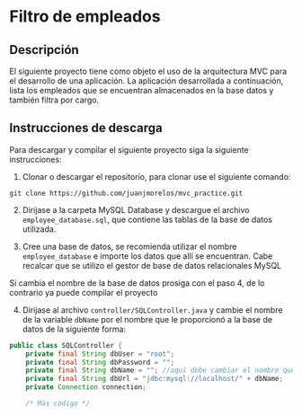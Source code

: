 # Filtro de empleados

## Descripción

El siguiente proyecto tiene como objeto el uso de la arquitectura MVC para el desarrollo de una aplicación. La aplicación desarrollada a continuación, lista los empleados que se encuentran almacenados en la base datos y también filtra por cargo.

## Instrucciones de descarga
Para descargar y compilar el siguiente proyecto siga la siguiente instrucciones:

1. Clonar o descargar el repositorio, para clonar use el siguiente comando:
```
git clone https://github.com/juanjmorelos/mvc_practice.git
```
2. Dirijase a la carpeta MySQL Database y descargue el archivo `employee_database.sql`, que contiene las tablas de la base de datos utilizada.

3. Cree una base de datos, se recomienda utilizar el nombre `employee_database` e importe los datos que allí se encuentran. Cabe recalcar que se utilizo el gestor de base de datos relacionales MySQL

Si cambia el nombre de la base de datos prosiga con el paso 4, de lo contrario ya puede compilar el proyecto

4. Dirijase al archivo `controller/SQLController.java` y cambie el nombre de la variable `dbName` por el nombre que le proporcionó a la base de datos de la siguiente forma:
```java
public class SQLController {
    private final String dbUser = "root";
    private final String dbPassword = "";
    private final String dbName = ""; //aquí debe cambiar el nombre que esta por el nuevo
    private final String dbUrl = "jdbc:mysql://localhost/" + dbName;
    private Connection connection;

    /* Más código */
```
